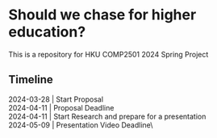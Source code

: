 # Should we chase for higher education?
This is a repository for HKU COMP2501 2024 Spring Project
## Timeline
2024-03-28 | Start Proposal\
2024-04-11 | Proposal Deadline\
2024-04-11 | Start Research and prepare for a presentation\
2024-05-09 | Presentation Video Deadline\
